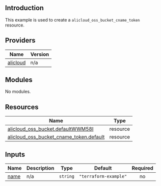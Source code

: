 ## Introduction

This example is used to create a `alicloud_oss_bucket_cname_token` resource.

<!-- BEGIN_TF_DOCS -->
## Providers

| Name | Version |
|------|---------|
| <a name="provider_alicloud"></a> [alicloud](#provider\_alicloud) | n/a |

## Modules

No modules.

## Resources

| Name | Type |
|------|------|
| [alicloud_oss_bucket.defaultWWM58I](https://registry.terraform.io/providers/aliyun/alicloud/latest/docs/resources/oss_bucket) | resource |
| [alicloud_oss_bucket_cname_token.default](https://registry.terraform.io/providers/aliyun/alicloud/latest/docs/resources/oss_bucket_cname_token) | resource |

## Inputs

| Name | Description | Type | Default | Required |
|------|-------------|------|---------|:--------:|
| <a name="input_name"></a> [name](#input\_name) | n/a | `string` | `"terraform-example"` | no |
<!-- END_TF_DOCS -->
